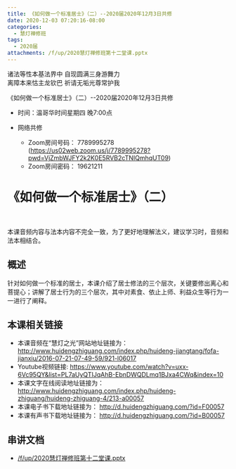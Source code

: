 ```yaml
---
title: 《如何做一个标准居士》（二）--2020届2020年12月3日共修
date: 2020-12-03 07:20:16-08:00
categories:
  - 慧灯禅修班
tags:
  - 2020届
attachments: /f/up/2020慧灯禅修班第十二堂课.pptx
---
```

诸法等性本基法界中 自现圆满三身游舞力  
离障本来怙主龙钦巴 祈请无垢光尊常护我  

《如何做一个标准居士》（二）--2020届2020年12月3日共修

* 时间：温哥华时间星期四 晚7:00点

* 网络共修
  * Zoom房间号码： 7789995278 (<https://us02web.zoom.us/j/7789995278?pwd=VjZmbWJFY2k2K0E5RVB2cTNIQmhqUT09>)
  * Zoom房间密码： 19621211

# 《如何做一个标准居士》（二）

​

本课音频内容与法本内容不完全一致，为了更好地理解法义，建议学习时，音频和法本相结合。

## 概述

针对如何做一个标准的居士，本课介绍了居士修法的三个层次，关键要修出离心和菩提心；讲解了居士行为的三个层次，其中对素食、依止上师、利益众生等行为一一进行了阐释。

## 本课相关链接

- 本课音频在“慧灯之光”网站地址链接为： <http://www.huidengzhiguang.com/index.php/huideng-jiangtang/fofa-jianxiu/2016-07-21-07-49-59/921-l06017>
- Youtube视频链接: <https://www.youtube.com/watch?v=uxx-6Vc95QY&list=PL7aUyQTIJqAhB-EbnDWQDLmq1BJxa4CWq&index=10>
- 本课文字在线阅读地址链接为： <http://www.huidengzhiguang.com/index.php/huideng-zhiguang/huideng-zhiguang-4/213-a00057>
- 本课电子书下载地址链接为： <http://d.huidengzhiguang.com/?id=F00057>
- 本课有声书下载地址链接为： <http://d.huidengzhiguang.com/?id=B00057>

## 串讲文档

* [/f/up/2020慧灯禅修班第十二堂课.pptx](/f/up/2020慧灯禅修班第十二堂课.pptx)

